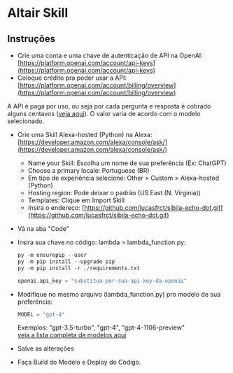 # Altair Skill  

## Instruções

- Crie uma conta e uma chave de autenticação de API na OpenAI: [https://platform.openai.com/account/api-keys](https://platform.openai.com/account/api-keys)
- Coloque crédito pra poder usar a API: [https://platform.openai.com/account/billing/overview](https://platform.openai.com/account/billing/overview)

A API é paga por uso, ou seja por cada pergunta e resposta é cobrado alguns centavos ([veja aqui](https://openai.com/pricing)). O valor varia de acordo com o modelo selecionado.

- Crie uma Skill Alexa-hosted (Python) na Alexa: [https://developer.amazon.com/alexa/console/ask/](https://developer.amazon.com/alexa/console/ask/)
  - Name your Skill: Escolha um nome de sua preferência (Ex: ChatGPT)
  - Choose a primary locale: Portuguese (BR)  
  - Em tipo de experiência selecione: Other > Custom > Alexa-hosted (Python)  
  - Hosting region: Pode deixar o padrão (US East (N. Virginia))
  - Templates: Clique em Import Skill
  - Insira o endereço: [https://github.com/lucasfrct/sibila-echo-dot.git](https://github.com/lucasfrct/sibila-echo-dot.git)

- Vá na aba "Code"
- Insira sua chave no código: lambda > lambda_function.py:

  ```python
  py -m ensurepip --user
  py -m pip install --upgrade pip
  py -m pip install -r ./requirements.txt
  ```

  ```python
  openai.api_key = "substitua-por-sua-api-key-da-openai"
  ```

- Modifique no mesmo arquivo (lambda_function.py) pro modelo de sua preferência:

  ```python
  MODEL = "gpt-4"
  ```

  Exemplos: "gpt-3.5-turbo", "gpt-4", "gpt-4-1106-preview"  
  [veja a lista completa de modelos aqui](https://platform.openai.com/docs/models)

- Salve as alterações

- Faça Build do Modelo e Deploy do Código.